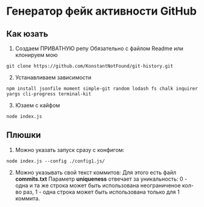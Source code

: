 # Генератор фейк активности GitHub 

## Как юзать

1. Создаем ПРИВАТНУЮ репу Обязательно с файлом Readme
или клонируем мою
```
git clone https://github.com/KonstantNotFound/git-history.git
```

2. Устанавливаем зависимости
```
npm install jsonfile moment simple-git random lodash fs chalk inquirer yargs cli-progress terminal-kit
```

3. Юзаем с кайфом
```
node index.js
```

## Плюшки
1. Можно указать запуск сразу с конфигом:
```
node index.js --config ./config1.js/
```
2. Можно указывать свой текст коммитов: 
  Для этого есть файл **commits.txt** Параметр **uniqueness** отвечает за уникальность:
  0 - одна и та же строка может быть использована неограниченое кол-во раз, 1 - одна строка может быть использована только для 1 коммита.
